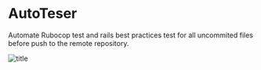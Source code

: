 # AutoTeser
Automate Rubocop test and rails best practices test for all uncommited files before push to  the remote repository.

![title](https://user-images.githubusercontent.com/31240090/53691539-6ab9f680-3dc3-11e9-9d66-301e4d63cd0f.png)
